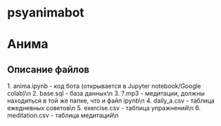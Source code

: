 # psyanimabot
<h1>Анима</h1>
<h2>Описание файлов</h2>
1. anima.ipynb - код бота (открывается в Jupyter notebook/Google colab)\n
2. base.sql - база данных\n
3. ?.mp3 - медитации, должны находиться в той же папке, что и файл ipynb\n
4. daily_a.csv - таблица ежедневных советов\n
5. exercise.csv - таблица упражнений\n
6. meditation.csv - таблица медитаций\n
